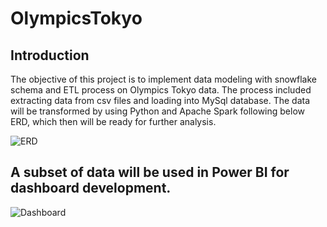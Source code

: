 # OlympicsTokyo

## Introduction
The objective of this project is to implement data modeling with snowflake schema and ETL process on Olympics Tokyo data. The process included extracting data from csv files and loading into MySql database. The data will be transformed by using Python and Apache Spark following below ERD, which then will be ready for further analysis. 


![ERD](https://github.com/evanchen1233/OlympicsTokyo/assets/101177476/f3e7e049-6d90-48cf-9c17-9e6421a6b15d)

## A subset of data will be used in Power BI for dashboard development.

![Dashboard](https://github.com/evanchen1233/OlympicsTokyo/assets/101177476/dd255d9b-03cc-4f88-96ec-db6afd6db44c)

